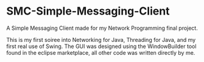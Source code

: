 # SMC-Simple-Messaging-Client
A Simple Messaging Client made for my Network Programming final project.

This is my first soiree into Networking for Java, Threading for Java, and my first real use of Swing.
The GUI was designed using the WindowBuilder tool found in the eclipse marketplace, all other code was written directly by me.

